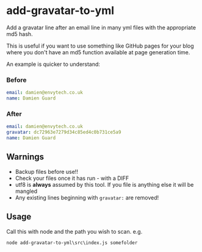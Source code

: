 # add-gravatar-to-yml

Add a gravatar line after an email line in many yml files with the appropriate md5 hash.

This is useful if you want to use something like GitHub pages for your blog where you don't have an md5 function available at page generation time.

An example is quicker to understand:

### Before

```yml
email: damien@envytech.co.uk
name: Damien Guard
```

### After

```yml
email: damien@envytech.co.uk
gravatar: dc72963e7279d34c85ed4c0b731ce5a9
name: Damien Guard
```

## Warnings

- Backup files before use!!
- Check your files once it has run - with a DIFF
- utf8 is **always** assumed by this tool. If you file is anything else it will be mangled
- Any existing lines beginning with `gravatar:` are removed!

## Usage

Call this with node and the path you wish to scan. e.g.

`node add-gravatar-to-yml\src\index.js somefolder`
